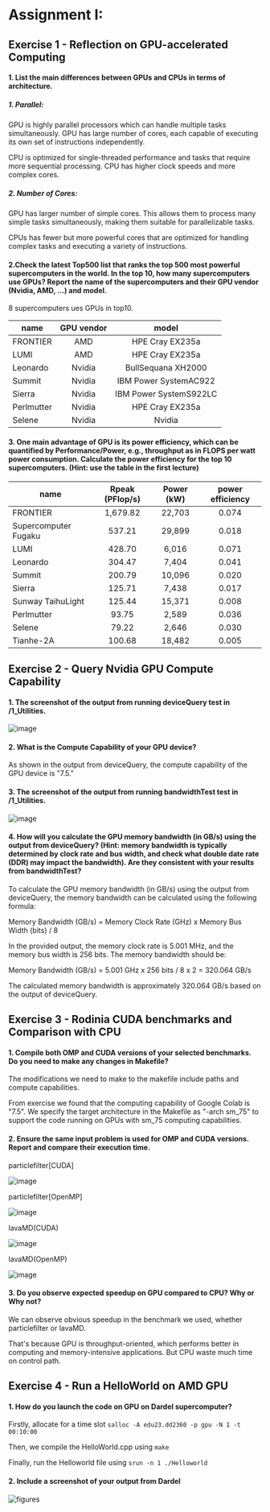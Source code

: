 # Assignment I:

## Exercise 1 - Reflection on GPU-accelerated Computing

#### 1. List the main differences between GPUs and CPUs in terms of architecture.
##### 1. Parallel:
GPU is highly parallel processors which can handle multiple tasks simultaneously. GPU has large number of cores, each capable of executing its own set of instructions independently.

CPU is optimized for single-threaded performance and tasks that require more sequential processing. CPU has higher clock speeds and more complex cores.
##### 2. Number of Cores:
GPU has larger number of simple cores. This allows them to process many simple tasks simultaneously, making them suitable for parallelizable tasks.

CPUs has fewer but more powerful cores that are optimized for handling complex tasks and executing a variety of instructions.

#### 2.Check the latest Top500 list that ranks the top 500 most powerful supercomputers in the world. In the top 10, how many supercomputers use GPUs? Report the name of the supercomputers and their GPU vendor (Nvidia, AMD, ...) and model. 

8 supercomputers ues GPUs in top10.

|     name       | GPU vendor  |     model           | 
|----------------|:-----------:|:-------------------:|
| FRONTIER       | AMD         |	HPE Cray EX235a    |
| LUMI           | AMD         |	HPE Cray EX235a    |
|  Leonardo           | Nvidia        |	BullSequana XH2000    |
|  Summit          | Nvidia        |	IBM Power SystemAC922   |
|  Sierra           | Nvidia        |	IBM Power SystemS922LC   |
|  Perlmutter          | Nvidia        |	HPE Cray EX235a     |
|  Selene           | Nvidia        |	Nvidia |

#### 3. One main advantage of GPU is its power efficiency, which can be quantified by Performance/Power, e.g., throughput as in FLOPS per watt power consumption. Calculate the power efficiency for the top 10 supercomputers. (Hint: use the table in the first lecture)

|     name             | Rpeak (PFlop/s) |    Power (kW)   |  power efficiency   |
|----------------------|:---------------:|:---------------:|:-------------------:|
| FRONTIER             |   1,679.82      |	 22,703        |        0.074        |
| Supercomputer Fugaku |   537.21        |	 29,899        |        0.018        |
| LUMI                 |    428.70       |	6,016          |        0.071        |
|  Leonardo            |        304.47   |	7,404          |        0.041        |
|  Summit              |   200.79	       |	10,096         |      0.020          |
|  Sierra              |    125.71	     |	 7,438         |        0.017        |
|  Sunway TaihuLight   |   125.44        |  15,371         |	     0.008         |
|  Perlmutter          |    93.75	       |	  	2,589      |      0.036          |
|  Selene              | 79.22	         |	2,646          |       0.030         |
|  	Tianhe-2A          | 100.68          |	18,482         |       0.005         |
## Exercise 2 - Query Nvidia GPU Compute Capability

#### 1. The screenshot of the output from running deviceQuery test in /1_Utilities.
![image](https://github.com/shiruimin123/DD2360GPU/blob/main/asssignment1/images/exercise2.jpg)

#### 2. What is the Compute Capability of your GPU device?
As shown in the output from deviceQuery, the compute capability of the GPU device is "7.5."

#### 3. The screenshot of the output from running bandwidthTest test in /1_Utilities.
![image](https://github.com/shiruimin123/DD2360GPU/blob/main/asssignment1/images/bandwidthtest.jpg)

#### 4. How will you calculate the GPU memory bandwidth (in GB/s) using the output from deviceQuery? (Hint: memory bandwidth is typically determined by clock rate and bus width, and check what double date rate (DDR) may impact the bandwidth). Are they consistent with your results from bandwidthTest?
To calculate the GPU memory bandwidth (in GB/s) using the output from deviceQuery, the memory bandwidth can be calculated using the following formula:

Memory Bandwidth (GB/s) = Memory Clock Rate (GHz) x Memory Bus Width (bits) / 8

In the provided output, the memory clock rate is 5.001 MHz, and the memory bus width is 256 bits. The memory bandwidth should be:

Memory Bandwidth (GB/s) = 5.001 GHz x 256 bits / 8 x 2 = 320.064 GB/s

The calculated memory bandwidth is approximately 320.064 GB/s based on the output of deviceQuery.


## Exercise 3 - Rodinia CUDA benchmarks and Comparison with CPU

#### 1. Compile both OMP and CUDA versions of your selected benchmarks. Do you need to make any changes in Makefile?
The modifications we need to make to the makefile include paths and compute capabilities.

From exercise we found that the computing capability of Google Colab is "7.5". We specify the target architecture in the Makefile as "-arch sm_75" to support the code running on GPUs with sm_75 computing capabilities.

#### 2. Ensure the same input problem is used for OMP and CUDA versions. Report and compare their execution time. 
particlefilter[CUDA]

![image](https://github.com/shiruimin123/DD2360GPU/blob/main/asssignment1/images/particlefilter_cuda.jpg)

particlefilter[OpenMP]

![image](https://github.com/shiruimin123/DD2360GPU/blob/main/asssignment1/images/particlefilter_openmp.jpg)

lavaMD(CUDA)

![image](https://github.com/shiruimin123/DD2360GPU/blob/main/asssignment1/images/labaMD_cuda.jpg)

lavaMD(OpenMP)

![image](https://github.com/shiruimin123/DD2360GPU/blob/main/asssignment1/images/lavaMD_openmp.jpg)
#### 3. Do you observe expected speedup on GPU compared to CPU? Why or Why not?
We can observe obvious speedup in the benchmark we used, whether particlefilter or lavaMD.

That's because GPU is throughput-oriented, which performs better in computing and memory-intensive applications. But CPU waste much time on control path.

## Exercise 4 - Run a HelloWorld on AMD GPU

#### 1. How do you launch the code on GPU on Dardel supercomputer?

Firstly, allocate for a time slot ```salloc -A edu23.dd2360 -p gpu -N 1 -t 00:10:00```

Then, we compile the HelloWorld.cpp using ```make```

Finally, run the Helloworld file using ```srun -n 1 ./Helloworld```

#### 2. Include a screenshot of your output from Dardel

![figures](https://github.com/shiruimin123/DD2360GPU/blob/main/asssignment1/figures/helloworld.png)
